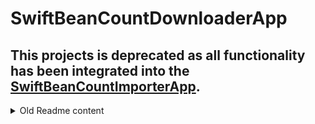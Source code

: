 # SwiftBeanCountDownloaderApp

## This projects is deprecated as all functionality has been integrated into the [SwiftBeanCountImporterApp](https://github.com/Nef10/SwiftBeanCountImporterApp).

<details>
  <summary>Old Readme content</summary>

[![CI Status](https://github.com/Nef10/SwiftBeanCountDownloaderApp/workflows/CI/badge.svg?event=push)](https://github.com/Nef10/SwiftBeanCountDownloaderApp/actions?query=workflow%3A%22CI%22) [![License: MIT](https://img.shields.io/github/license/Nef10/SwiftBeanCountDownloaderApp)](https://github.com/Nef10/SwiftBeanCountDownloaderApp/blob/main/LICENSE) [![Latest version](https://img.shields.io/github/v/release/Nef10/SwiftBeanCountDownloaderApp?label=SemVer&sort=semver)](https://github.com/Nef10/SwiftBeanCountDownloaderApp/releases) ![platforms supported: macOS ](https://img.shields.io/badge/platform-macOS-blue)

### ***This project is part for SwiftBeanCount, please check out the main documentation [here](https://github.com/Nef10/SwiftBeanCount).***

## What

This is a macOS application to download data from Financial Institutions and convert them into the beancount format.

## Functionality

Currently the following downloads are supported:

* Wealthsimple (not Trade): Please add required meta data to your Beancount file following [this](https://github.com/Nef10/SwiftBeanCountWealthsimpleMapper#beancount-meta-data) documentation. Limitations can be found [here](https://github.com/Nef10/SwiftBeanCountWealthsimpleMapper#limitations) and [here](https://github.com/Nef10/WealthsimpleDownloader#limitations).

## Usage

Currently there is no distributed version of the app, so please clone/download the repository and build the app yourself. Please note that macOS Big Sur is required.
  </details>
